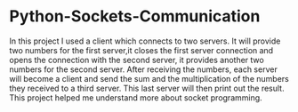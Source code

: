 # Python-Sockets-Communication
In this project I used a client which connects to two servers. It will provide two numbers for the first server,it closes the first server connection and opens the connection with the second server, it provides another two numbers for the second server. After receiving the numbers, each server will become a client and send the sum and the multiplication of the numbers they received to a third server. This last server will then print out the result. This project helped me understand more about socket programming.
